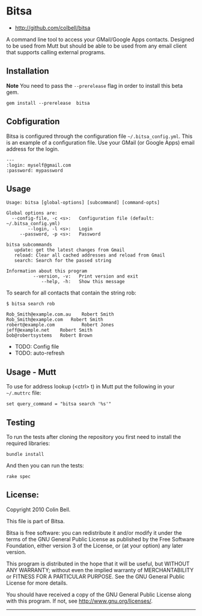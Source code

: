 # Bitsa

* <http://github.com/colbell/bitsa>


A command line tool to access your GMail/Google Apps contacts. Designed to be used
from Mutt but should be able to be used from any email client that
supports calling external programs.


## Installation

**Note** You need to pass the `--prerelease` flag in order to install
this beta gem.

    gem install --prerelease  bitsa


## Cobfiguration 

Bitsa is configured through the configuration file `~/.bitsa_config.yml`. This is
an example of a configuration file. Use your GMail (or Google Apps)
email address for the login.

    ---
    :login: myself@gmail.com
    :password: mypassword
    
## Usage

    Usage: bitsa [global-options] [subcommand] [command-opts]
    
    Global options are:
      --config-file, -c <s>:   Configuration file (default: ~/.bitsa_config.yml)
            --login, -l <s>:   Login
         --password, -p <s>:   Password
    
    bitsa subcommands
       update: get the latest changes from Gmail
       reload: Clear all cached addresses and reload from Gmail
       search: Search for the passed string
    
    Information about this program
              --version, -v:   Print version and exit
                 --help, -h:   Show this message
    

To search for all contacts that contain the string rob:

    $ bitsa search rob
    
    Rob_Smith@example.com.au	Robert Smith
    Rob_Smith@example.com  	Robert Smith
    robert@example.com	        Robert Jones
    jeff@example.net	Robert Smith
    bob@robertsystems	Robert Brown

* TODO: Config file
* TODO: auto-refresh


## Usage - Mutt

To use for address lookup (&lt;ctrl&gt; t) in Mutt put the following in your
`~/.muttrc` file:

    set query_command = "bitsa search '%s'"

## Testing

To run the tests after cloning the repository you first need to
install the required libraries:

    bundle install

And then you can run the tests:

    rake spec

## License:

Copyright 2010 Colin Bell.

This file is part of Bitsa.

Bitsa is free software: you can redistribute it and/or modify
it under the terms of the GNU General Public License as published by
the Free Software Foundation, either version 3 of the License, or
(at your option) any later version.

This program is distributed in the hope that it will be useful,
but WITHOUT ANY WARRANTY; without even the implied warranty of
MERCHANTABILITY or FITNESS FOR A PARTICULAR PURPOSE.  See the
GNU General Public License for more details.

You should have received a copy of the GNU General Public License
along with this program.  If not, see <http://www.gnu.org/licenses/>.

* * * * *
